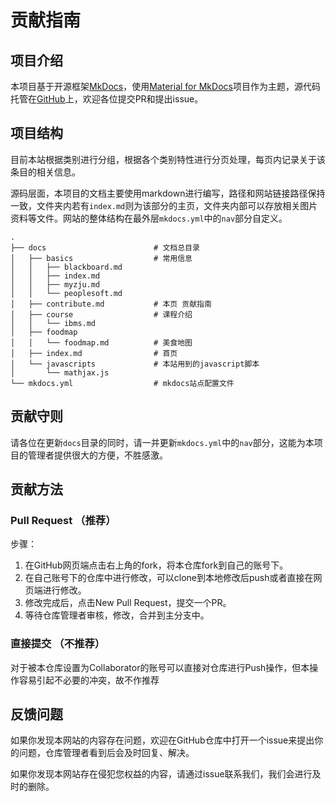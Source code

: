 # 贡献指南

## 项目介绍

本项目基于开源框架[MkDocs](https://www.mkdocs.org/)，使用[Material for MkDocs](https://squidfunk.github.io/mkdocs-material/)项目作为主题，源代码托管在[GitHub](https://github.com/zhuzhouyue123/zjers)上，欢迎各位提交PR和提出issue。

## 项目结构

目前本站根据类别进行分组，根据各个类别特性进行分页处理，每页内记录关于该条目的相关信息。

源码层面，本项目的文档主要使用markdown进行编写，路径和网站链接路径保持一致，文件夹内若有`index.md`则为该部分的主页，文件夹内部可以存放相关图片资料等文件。网站的整体结构在最外层`mkdocs.yml`中的`nav`部分自定义。

```
.
├── docs						# 文档总目录
│   ├── basics					# 常用信息
│   │   ├── blackboard.md
│   │   ├── index.md
│   │   ├── myzju.md
│   │   └── peoplesoft.md
│   ├── contribute.md			# 本页 贡献指南
│   ├── course					# 课程介绍
│   │   └── ibms.md
│   ├── foodmap
│   │   └── foodmap.md			# 美食地图
│   ├── index.md				# 首页
│   └── javascripts				# 本站用到的javascript脚本
│       └── mathjax.js
└── mkdocs.yml					# mkdocs站点配置文件
```

## 贡献守则

请各位在更新`docs`目录的同时，请一并更新`mkdocs.yml`中的`nav`部分，这能为本项目的管理者提供很大的方便，不胜感激。

## 贡献方法

### Pull Request （推荐）

步骤：

1. 在GitHub网页端点击右上角的fork，将本仓库fork到自己的账号下。
2. 在自己账号下的仓库中进行修改，可以clone到本地修改后push或者直接在网页端进行修改。
3. 修改完成后，点击New Pull Request，提交一个PR。
4. 等待仓库管理者审核，修改，合并到主分支中。

### 直接提交 （不推荐）

对于被本仓库设置为Collaborator的账号可以直接对仓库进行Push操作，但本操作容易引起不必要的冲突，故不作推荐

## 反馈问题

如果你发现本网站的内容存在问题，欢迎在GitHub仓库中打开一个issue来提出你的问题，仓库管理者看到后会及时回复、解决。

如果你发现本网站存在侵犯您权益的内容，请通过issue联系我们，我们会进行及时的删除。